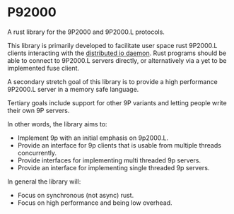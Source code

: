# P92000

A rust library for the 9P2000 and 9P2000.L protocols.

This library is primarily developed to facilitate user space rust 9P2000.L clients
interacting with the [distributed io daemon](https://github.com/chaos/diod).
Rust programs should be able to connect to 9P2000.L servers directly, or
alternatively via a yet to be implemented fuse client.

A secondary stretch goal of this library is to provide a high performance 9P2000.L
server in a memory safe language.

Tertiary goals include support for other 9P variants and letting people write their own 9P servers.

In other words, the library aims to:

- Implement 9p with an initial emphasis on 9p2000.L.
- Provide an interface for 9p clients that is usable from multiple threads concurrently.
- Provide interfaces for implementing multi threaded 9p servers.
- Provide an interface for implementing single threaded 9p servers.

In general the library will:

- Focus on synchronous (not async) rust.
- Focus on high performance and being low overhead.
